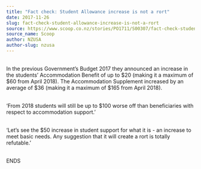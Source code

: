 ```yaml
---
title: "Fact check: Student Allowance increase is not a rort"
date: 2017-11-26
slug: fact-check-student-allowance-increase-is-not-a-rort
source: https://www.scoop.co.nz/stories/PO1711/S00307/fact-check-student-allowance-increase-is-not-a-rort.htm
source_name: Scoop
author: NZUSA
author-slug: nzusa
---
```


<p><br>In the previous
Government’s Budget 2017 they announced an increase in the
students’ Accommodation Benefit of up to $20 (making it a
maximum of $60 from April 2018). The Accommodation
Supplement increased by an average of $36 (making it a
maximum of $165 from April 2018).</p>

<p><br>‘From 2018
students will still be up to $100 worse off than
beneficiaries with respect to accommodation
support.’</p>

<p><br>‘Let’s see the $50 increase in student
support for what it is - an increase to meet basic needs.
Any suggestion that it will create a rort is totally
refutable.’</p>

<p><br>ENDS</p>

